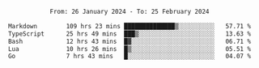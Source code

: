 <div align="center">
<p style="text-align: center;">
<!--START_SECTION:waka-->

```txt
From: 26 January 2024 - To: 25 February 2024

Markdown        109 hrs 23 mins ██████████████▒░░░░░░░░░░   57.71 %
TypeScript      25 hrs 49 mins  ███▒░░░░░░░░░░░░░░░░░░░░░   13.63 %
Bash            12 hrs 43 mins  █▓░░░░░░░░░░░░░░░░░░░░░░░   06.71 %
Lua             10 hrs 26 mins  █▒░░░░░░░░░░░░░░░░░░░░░░░   05.51 %
Go              7 hrs 43 mins   █░░░░░░░░░░░░░░░░░░░░░░░░   04.07 %
```

<!--END_SECTION:waka-->
</p>
</div>
